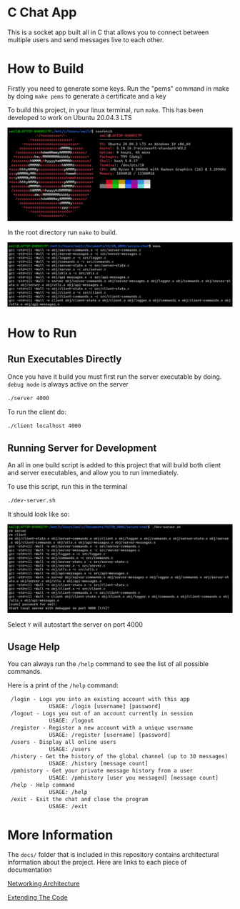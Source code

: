 # C Chat App

This is a socket app built all in C that allows you to connect between multiple users and send messages live to each other.

# How to Build

Firstly you need to generate some keys. Run the "pems" command in make by doing `make pems` to generate a certificate and a key

To build this project, in your linux terminal, run `make`. This has been developed to work on Ubuntu 20.04.3 LTS

![](./docs/imgs/specs.png)

In the root directory run `make` to build.

![](./docs/imgs/make.png)

# How to Run

## Run Executables Directly

Once you have it build you must first run the server executable by doing. `debug mode` is always active on the server

```bash
./server 4000
```

To run the client do:

```bash
./client localhost 4000
```

## Running Server for Development

An all in one build script is added to this project that will build both client and server executables, and allow you to run immediately. 

To use this script, run this in the terminal

```bash
./dev-server.sh
```

It should look like so:

![](./docs/imgs/dev-server.png)

Select `Y` will autostart the server on port 4000

## Usage Help

You can always run the `/help` command to see the list of all possible commands.

Here is a print of the `/help` command:

```
 /login - Logs you into an existing account with this app
             USAGE: /login [username] [password]
 /logout - Logs you out of an account currently in session
             USAGE: /logout
 /register - Register a new account with a unique username
             USAGE: /register [username] [password]
 /users - Display all online users
             USAGE: /users
 /history - Get the history of the global channel (up to 30 messages)
             USAGE: /history [message count]
 /pmhistory - Get your private message history from a user
             USAGE: /pmhistory [user you messaged] [message count]
 /help - Help command
             USAGE: /help
 /exit - Exit the chat and close the program
             USAGE: /exit
```

# More Information

The `docs/` folder that is included in this repository contains architectural information about the project. Here are links to each piece of documentation

[Networking Architecture](./docs/architecture/networking.md)


[Extending The Code](./docs/architecture/continued-development.md)